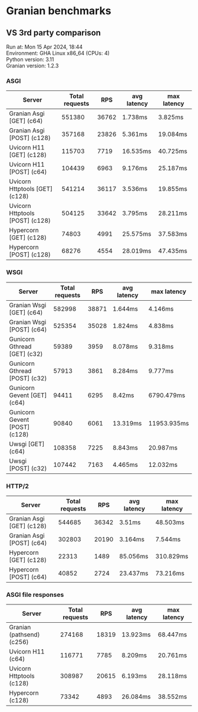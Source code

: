 # Granian benchmarks



## VS 3rd party comparison

Run at: Mon 15 Apr 2024, 18:44    
Environment: GHA Linux x86_64 (CPUs: 4)    
Python version: 3.11    
Granian version: 1.2.3    

### ASGI

| Server | Total requests | RPS | avg latency | max latency |
| --- | --- | --- | --- | --- |
| Granian Asgi [GET] (c64) | 551380 | 36762 | 1.738ms | 3.825ms |
| Granian Asgi [POST] (c128) | 357168 | 23826 | 5.361ms | 19.084ms |
| Uvicorn H11 [GET] (c128) | 115703 | 7719 | 16.535ms | 40.725ms |
| Uvicorn H11 [POST] (c64) | 104439 | 6963 | 9.176ms | 25.187ms |
| Uvicorn Httptools [GET] (c128) | 541214 | 36117 | 3.536ms | 19.855ms |
| Uvicorn Httptools [POST] (c128) | 504125 | 33642 | 3.795ms | 28.211ms |
| Hypercorn [GET] (c128) | 74803 | 4991 | 25.575ms | 37.583ms |
| Hypercorn [POST] (c128) | 68276 | 4554 | 28.019ms | 47.435ms |


### WSGI

| Server | Total requests | RPS | avg latency | max latency |
| --- | --- | --- | --- | --- |
| Granian Wsgi [GET] (c64) | 582998 | 38871 | 1.644ms | 4.146ms |
| Granian Wsgi [POST] (c64) | 525354 | 35028 | 1.824ms | 4.838ms |
| Gunicorn Gthread [GET] (c32) | 59389 | 3959 | 8.078ms | 9.318ms |
| Gunicorn Gthread [POST] (c32) | 57913 | 3861 | 8.284ms | 9.777ms |
| Gunicorn Gevent [GET] (c64) | 94411 | 6295 | 8.42ms | 6790.479ms |
| Gunicorn Gevent [POST] (c128) | 90840 | 6061 | 13.319ms | 11953.935ms |
| Uwsgi [GET] (c64) | 108358 | 7225 | 8.843ms | 20.987ms |
| Uwsgi [POST] (c32) | 107442 | 7163 | 4.465ms | 12.032ms |


### HTTP/2

| Server | Total requests | RPS | avg latency | max latency |
| --- | --- | --- | --- | --- |
| Granian Asgi [GET] (c128) | 544685 | 36342 | 3.51ms | 48.503ms |
| Granian Asgi [POST] (c64) | 302803 | 20190 | 3.164ms | 7.544ms |
| Hypercorn [GET] (c128) | 22313 | 1489 | 85.056ms | 310.829ms |
| Hypercorn [POST] (c64) | 40852 | 2724 | 23.437ms | 73.216ms |


### ASGI file responses

| Server | Total requests | RPS | avg latency | max latency |
| --- | --- | --- | --- | --- |
| Granian (pathsend) (c256) | 274168 | 18319 | 13.923ms | 68.447ms |
| Uvicorn H11 (c64) | 116771 | 7785 | 8.209ms | 20.761ms |
| Uvicorn Httptools (c128) | 308987 | 20615 | 6.193ms | 28.118ms |
| Hypercorn (c128) | 73342 | 4893 | 26.084ms | 38.552ms |

